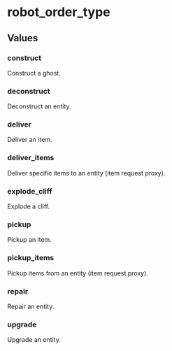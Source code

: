 # robot_order_type

## Values

### construct

Construct a ghost.

### deconstruct

Deconstruct an entity.

### deliver

Deliver an item.

### deliver_items

Deliver specific items to an entity (item request proxy).

### explode_cliff

Explode a cliff.

### pickup

Pickup an item.

### pickup_items

Pickup items from an entity (item request proxy).

### repair

Repair an entity.

### upgrade

Upgrade an entity.

